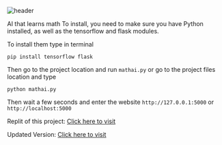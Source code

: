 ![header](https://capsule-render.vercel.app/api?type=waving&color=gradient&height=300&section=header&text=MathAi.py&fontSize=90&animation=fadeIn)

AI that learns math
To install, you need to make sure you have Python installed, as well as the tensorflow and flask modules.

To install them type in terminal

`pip install tensorflow flask`

Then go to the project location and run `mathai.py` or go to the project files location and type

`python mathai.py`


Then wait a few seconds and enter the website `http://127.0.0.1:5000` or `http://localhost:5000`


Replit of this project: [Click here to visit](https://replit.com/@MikotSuperUser/Math-Ai?v=1#main.py)

Updated Version: [Click here to visit](https://www.youtube.com/watch?v=dQw4w9WgXcQ)

